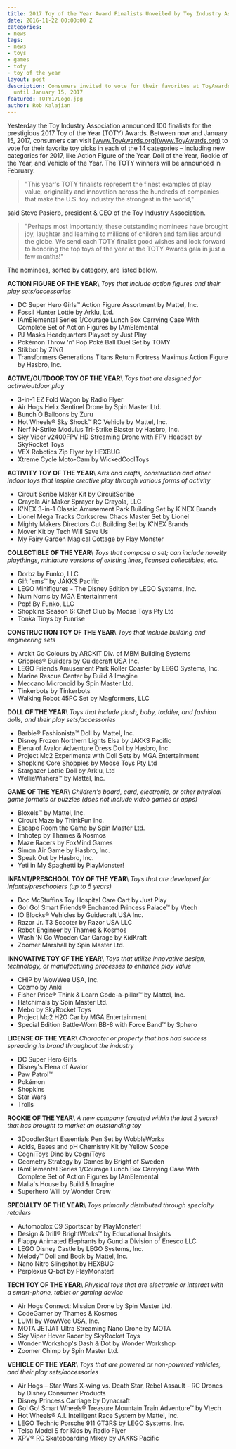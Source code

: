 ```yaml
---
title: 2017 Toy of the Year Award Finalists Unveiled by Toy Industry Association
date: 2016-11-22 00:00:00 Z
categories:
- news
tags:
- news
- toys
- games
- toty
- toy of the year
layout: post
description: Consumers invited to vote for their favorites at ToyAwards.org - now
  until January 15, 2017
featured: TOTY17Logo.jpg
author: Rob Kalajian
---
```


Yesterday the Toy Industry Association announced 100 finalists for the prestigious 2017 Toy of the Year (TOTY) Awards. Between now and January 15, 2017, consumers can visit [www.ToyAwards.org](www.ToyAwards.org) to vote for their favorite toy picks in each of the 14 categories – including new categories for 2017, like Action Figure of the Year, Doll of the Year, Rookie of the Year, and Vehicle of the Year. The TOTY winners will be announced in February.

> "This year's TOTY finalists represent the finest examples of play value, originality and innovation across the hundreds of companies that make the U.S. toy industry the strongest in the world,"

said Steve Pasierb, president & CEO of the Toy Industry Association.

> "Perhaps most importantly, these outstanding nominees have brought joy, laughter and learning to millions of children and families around the globe. We send each TOTY finalist good wishes and look forward to honoring the top toys of the year at the TOTY Awards gala in just a few months!"

The nominees, sorted by category, are listed below.

**ACTION FIGURE OF THE YEAR**\\
*Toys that include action figures and their play sets/accessories*

* DC Super Hero Girls™ Action Figure Assortment by Mattel, Inc.
* Fossil Hunter Lottie by Arklu, Ltd.
* IAmElemental Series 1/Courage Lunch Box Carrying Case With Complete Set of Action Figures by IAmElemental
* PJ Masks Headquarters Playset by Just Play
* Pokémon Throw 'n' Pop Poké Ball Duel Set by TOMY
* Stikbot by ZING
* Transformers Generations Titans Return Fortress Maximus Action Figure by Hasbro, Inc.

**ACTIVE/OUTDOOR TOY OF THE YEAR**\\
*Toys that are designed for active/outdoor play*

* 3-in-1 EZ Fold Wagon by Radio Flyer
* Air Hogs Helix Sentinel Drone by Spin Master Ltd.
* Bunch O Balloons by Zuru
* Hot Wheels® Sky Shock™ RC Vehicle by Mattel, Inc.
* Nerf N-Strike Modulus Tri-Strike Blaster by Hasbro, Inc.
* Sky Viper v2400FPV HD Streaming Drone with FPV Headset by SkyRocket Toys
* VEX Robotics Zip Flyer by HEXBUG
* Xtreme Cycle Moto-Cam by WickedCoolToys

**ACTIVITY TOY OF THE YEAR**\\
*Arts and crafts, construction and other indoor toys that inspire creative play through various forms of activity*

* Circuit Scribe Maker Kit by CircuitScribe
* Crayola Air Maker Sprayer by Crayola, LLC
* K'NEX 3-in-1 Classic Amusement Park Building Set by K'NEX Brands
* Lionel Mega Tracks Corkscrew Chaos Master Set by Lionel
* Mighty Makers Directors Cut Building Set by K'NEX Brands
* Mover Kit by Tech Will Save Us
* My Fairy Garden Magical Cottage by Play Monster

**COLLECTIBLE OF THE YEAR**\\
*Toys that compose a set; can include novelty playthings, miniature versions of existing lines, licensed collectibles, etc.*

* Dorbz by Funko, LLC
* Gift 'ems™ by JAKKS Pacific
* LEGO Minifigures - The Disney Edition by LEGO Systems, Inc.
* Num Noms by MGA Entertainment
* Pop! By Funko, LLC
* Shopkins Season 6: Chef Club by Moose Toys Pty Ltd
* Tonka Tinys by Funrise

**CONSTRUCTION TOY OF THE YEAR**\\
*Toys that include building and engineering sets*

* Arckit Go Colours by ARCKIT Div. of MBM Building Systems
* Grippies® Builders by Guidecraft USA Inc.
* LEGO Friends Amusement Park Roller Coaster by LEGO Systems, Inc.
* Marine Rescue Center by Build & Imagine
* Meccano Micronoid by Spin Master Ltd.
* Tinkerbots by Tinkerbots
* Walking Robot 45PC Set by Magformers, LLC

**DOLL OF THE YEAR**\\
*Toys that include plush, baby, toddler, and fashion dolls, and their play sets/accessories*

* Barbie® Fashionista™ Doll by Mattel, Inc.
* Disney Frozen Northern Lights Elsa by JAKKS Pacific
* Elena of Avalor Adventure Dress Doll by Hasbro, Inc.
* Project Mc2 Experiments with Doll Sets by MGA Entertainment
* Shopkins Core Shoppies by Moose Toys Pty Ltd
* Stargazer Lottie Doll by Arklu, Ltd
* WellieWishers™ by Mattel, Inc.

**GAME OF THE YEAR**\\
*Children's board, card, electronic, or other physical game formats or puzzles (does not include video games or apps)*

* Bloxels™ by Mattel, Inc.
* Circuit Maze by ThinkFun Inc.
* Escape Room the Game by Spin Master Ltd.
* Imhotep by Thames & Kosmos
* Maze Racers by FoxMind Games
* Simon Air Game by Hasbro, Inc.
* Speak Out by Hasbro, Inc.
* Yeti in My Spaghetti by PlayMonster!

**INFANT/PRESCHOOL TOY OF THE YEAR**\\
*Toys that are developed for infants/preschoolers (up to 5 years)*

* Doc McStuffins Toy Hospital Care Cart by Just Play
* Go! Go! Smart Friends® Enchanted Princess Palace™ by Vtech
* IO Blocks® Vehicles by Guidecraft USA Inc.
* Razor Jr. T3 Scooter by Razor USA LLC
* Robot Engineer by Thames & Kosmos
* Wash 'N Go Wooden Car Garage by KidKraft
* Zoomer Marshall by Spin Master Ltd.

**INNOVATIVE TOY OF THE YEAR**\\
*Toys that utilize innovative design, technology, or manufacturing processes to enhance play value*

* CHiP by WowWee USA, Inc.
* Cozmo by Anki
* Fisher Price® Think & Learn Code-a-pillar™ by Mattel, Inc.
* Hatchimals by Spin Master Ltd.
* Mebo by SkyRocket Toys
* Project Mc2 H2O Car by MGA Entertainment
* Special Edition Battle-Worn BB-8 with Force Band™ by Sphero

**LICENSE OF THE YEAR**\\
*Character or property that has had success spreading its brand throughout the industry*

* DC Super Hero Girls
* Disney's Elena of Avalor
* Paw Patrol™
* Pokémon
* Shopkins
* Star Wars
* Trolls

**ROOKIE OF THE YEAR**\\
*A new company (created within the last 2 years) that has brought to market an outstanding toy*

* 3DoodlerStart Essentials Pen Set by WobbleWorks
* Acids, Bases and pH Chemistry Kit by Yellow Scope
* CogniToys Dino by CogniToys
* Geometry Strategy by Games by Bright of Sweden
* IAmElemental Series 1/Courage Lunch Box Carrying Case With Complete Set of Action Figures by IAmElemental
* Malia's House by Build & Imagine
* Superhero Will by Wonder Crew

**SPECIALTY OF THE YEAR**\\
*Toys primarily distributed through specialty retailers*

* Automoblox C9 Sportscar by PlayMonster!
* Design & Drill® BrightWorks™ by Educational Insights
* Flappy Animated Elephants by Gund a Division of Enesco LLC
* LEGO Disney Castle by LEGO Systems, Inc.
* Melody™ Doll and Book by Mattel, Inc.
* Nano Nitro Slingshot by HEXBUG
* Perplexus Q-bot by PlayMonster!

**TECH TOY OF THE YEAR**\\
*Physical toys that are electronic or interact with a smart-phone, tablet or gaming device*

* Air Hogs Connect: Mission Drone by Spin Master Ltd.
* CodeGamer by Thames & Kosmos
* LUMI by WowWee USA, Inc.
* MOTA JETJAT Ultra Streaming Nano Drone by MOTA
* Sky Viper Hover Racer by SkyRocket Toys
* Wonder Workshop's Dash & Dot by Wonder Workshop
* Zoomer Chimp by Spin Master Ltd.

**VEHICLE OF THE YEAR**\\
*Toys that are powered or non-powered vehicles, and their play sets/accessories*

* Air Hogs – Star Wars X-wing vs. Death Star, Rebel Assault - RC Drones by Disney Consumer Products
* Disney Princess Carriage by Dynacraft
* Go! Go! Smart Wheels® Treasure Mountain Train Adventure™ by Vtech
* Hot Wheels® A.I. Intelligent Race System by Mattel, Inc.
* LEGO Technic Porsche 911 GT3RS by LEGO Systems, Inc.
* Telsa Model S for Kids by Radio Flyer
* XPV® RC Skateboarding Mikey by JAKKS Pacific
